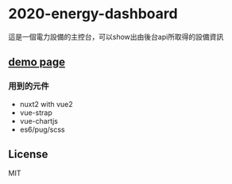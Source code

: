 # 2020-energy-dashboard
這是一個電力設備的主控台，可以show出由後台api所取得的設備資訊

## [demo page](https://edison-demos.github.io/2020-energy-dashboard/)



### 用到的元件

- nuxt2 with vue2
- vue-strap
- vue-chartjs
- es6/pug/scss

## License

MIT
